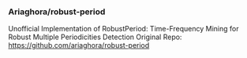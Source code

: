 ### Ariaghora/robust-period
Unofficial Implementation of RobustPeriod: Time-Frequency Mining for Robust Multiple Periodicities Detection
Original Repo: https://github.com/ariaghora/robust-period